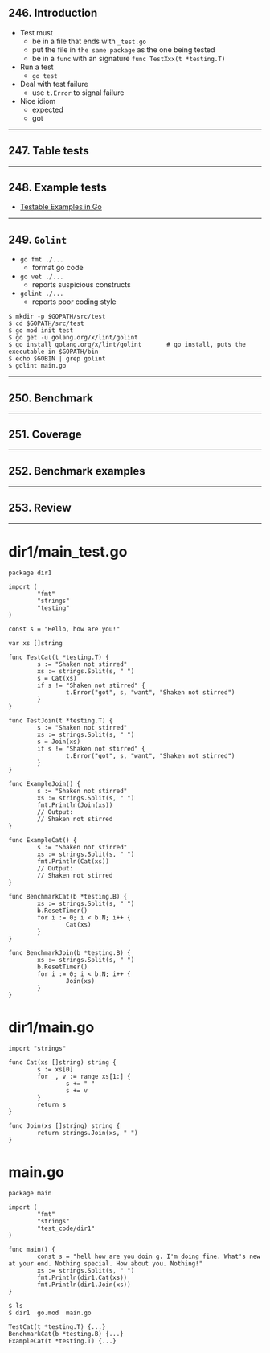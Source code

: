 ## 246. Introduction

* Test must
    * be in a file that ends with `_test.go`
    * put the file in `the same package` as the one being tested
    * be in a `func` with an signature `func TestXxx(t *testing.T)`
* Run a test
    * `go test` 
* Deal with test failure
    * use `t.Error` to signal failure
* Nice idiom
    * expected
    * got

***

## 247. Table tests

***

## 248. Example tests

* [Testable Examples in Go](https://go.dev/blog/examples)

***

## 249. `Golint`

* `go fmt ./...`
    * format go code
* `go vet ./...`
    * reports suspicious constructs
* `golint ./...`
    * reports poor coding style

```
$ mkdir -p $GOPATH/src/test
$ cd $GOPATH/src/test
$ go mod init test
$ go get -u golang.org/x/lint/golint
$ go install golang.org/x/lint/golint       # go install, puts the executable in $GOPATH/bin
$ echo $GOBIN | grep golint
$ golint main.go
```

***

## 250. Benchmark

***

## 251. Coverage

***

## 252. Benchmark examples

***

## 253. Review

***







# dir1/main_test.go
```
package dir1

import (
        "fmt"
        "strings"
        "testing"
)

const s = "Hello, how are you!"

var xs []string

func TestCat(t *testing.T) {
        s := "Shaken not stirred"
        xs := strings.Split(s, " ")
        s = Cat(xs)
        if s != "Shaken not stirred" {
                t.Error("got", s, "want", "Shaken not stirred")
        }
}

func TestJoin(t *testing.T) {
        s := "Shaken not stirred"
        xs := strings.Split(s, " ")
        s = Join(xs)
        if s != "Shaken not stirred" {
                t.Error("got", s, "want", "Shaken not stirred")
        }
}

func ExampleJoin() {
        s := "Shaken not stirred"
        xs := strings.Split(s, " ")
        fmt.Println(Join(xs))
        // Output:
        // Shaken not stirred
}

func ExampleCat() {
        s := "Shaken not stirred"
        xs := strings.Split(s, " ")
        fmt.Println(Cat(xs))
        // Output:
        // Shaken not stirred
}

func BenchmarkCat(b *testing.B) {
        xs := strings.Split(s, " ")
        b.ResetTimer()
        for i := 0; i < b.N; i++ {
                Cat(xs)
        }
}

func BenchmarkJoin(b *testing.B) {
        xs := strings.Split(s, " ")
        b.ResetTimer()
        for i := 0; i < b.N; i++ {
                Join(xs)
        }
}
```

# dir1/main.go
```
import "strings"

func Cat(xs []string) string {
        s := xs[0]
        for _, v := range xs[1:] {
                s += " "
                s += v
        }
        return s
}

func Join(xs []string) string {
        return strings.Join(xs, " ")
}
```

# main.go
```
package main

import (
        "fmt"
        "strings"
        "test_code/dir1"
)

func main() {
        const s = "hell how are you doin g. I'm doing fine. What's new at your end. Nothing special. How about you. Nothing!"
        xs := strings.Split(s, " ")
        fmt.Println(dir1.Cat(xs))
        fmt.Println(dir1.Join(xs))
}
```

```
$ ls
$ dir1	go.mod	main.go
```

```
TestCat(t *testing.T) {...}
BenchmarkCat(b *testing.B) {...}
ExampleCat(t *testing.T) {...}
```
